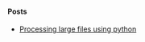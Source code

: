 #### Posts
- [Processing large files using python](http://www.blopig.com/blog/2016/08/processing-large-files-using-python/)
